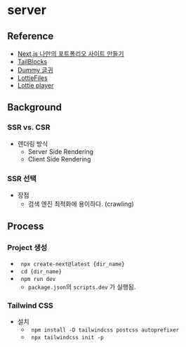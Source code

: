 # server
## Reference
- [Next.js 나만의 포트폴리오 사이트 만들기](https://www.youtube.com/watch?v=KvoFvmu5eRo)
- [TailBlocks](https://tailblocks.cc)
- [Dummy 글귀](http://guny.kr/stuff/klorem/)
- [LottieFiles](https://lottiefiles.com)
- [Lottie player](https://github.com/mifi/react-lottie-player)

## Background
### SSR vs. CSR
- 렌더링 방식
    - Server Side Rendering
    - Client Side Rendering
### SSR 선택
- 장점
    - 검색 엔진 최적화에 용이하다. (crawling)

## Process
### Project 생성
- <code> npx create-next@latest {dir_name} </code>
- <code> cd {dir_name} </code>
- <code> npm run dev </code>
    - <code>package.json</code>의 <code>scripts.dev</code> 가 실행됨.
### Tailwind CSS
- 설치
    - <code> npm install -D tailwindcss postcss autoprefixer </code>
    - <code> npx tailwindcss init -p </code>


